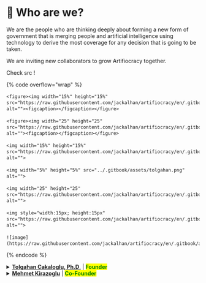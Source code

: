 # 👀 Who are we?

We are the people who are thinking deeply about forming a new form of government that is merging people and artificial intelligence using technology to derive the most coverage for any decision that is going to be taken.

We are inviting new collaborators to grow Artifiocracy together.

Check src !

{% code overflow="wrap" %}
```markup
<figure><img width="15%" height="15%" src="https://raw.githubusercontent.com/jackalhan/artifiocracy/en/.gitbook/assets/tolgahan.png" alt=""><figcaption></figcaption></figure>

<figure><img width="25" height="25" src="https://raw.githubusercontent.com/jackalhan/artifiocracy/en/.gitbook/assets/tolgahan.png" alt=""><figcaption></figcaption></figure>

<img width="15%" height="15%" src="https://raw.githubusercontent.com/jackalhan/artifiocracy/en/.gitbook/assets/tolgahan.png" alt="">

<img width="5%" height="5%" src="../.gitbook/assets/tolgahan.png" alt="">

<img width="25" height="25" src="https://raw.githubusercontent.com/jackalhan/artifiocracy/en/.gitbook/assets/tolgahan.png" alt="">

<img style="width:15px; height:15px" src="https://raw.githubusercontent.com/jackalhan/artifiocracy/en/.gitbook/assets/tolgahan.png" alt="">

![image](https://raw.githubusercontent.com/jackalhan/artifiocracy/en/.gitbook/assets/tolgahan.png)
```
{% endcode %}

<details>

<summary><a href="https://www.linkedin.com/in/tolgahan/"><strong>Tolgahan Cakaloglu, Ph.D</strong>.</a> | <mark style="color:green;"><strong>Founder</strong></mark></summary>

![](../.gitbook/assets/tolgahan.png)

</details>

<details>

<summary><a href="https://www.linkedin.com/in/tolgahan/"><strong>Mehmet Kirazoglu</strong></a> | <mark style="color:green;"><strong>Co-Founder</strong></mark></summary>

![](../.gitbook/assets/tolgahan.png)

</details>
